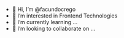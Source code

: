 - 👋 Hi, I’m @facundocrego
- 👀 I’m interested in Frontend Technologies
- 🌱 I’m currently learning ...
- 💞️ I’m looking to collaborate on ...

<!---
facundocrego/facundocrego is a ✨ special ✨ repository because its `README.md` (this file) appears on your GitHub profile.
You can click the Preview link to take a look at your changes.
--->
